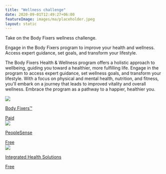 ```yaml
---
title: "Wellness challenge"
date: 2020-09-01T12:49:27+06:00
featureImage: images/ma/placeholder.jpeg
layout: static
---
```


Take on the Body Fixers wellness challenge.

Engage in the Body Fixers program to improve your health and wellness. Access expert guidance, set goals, and transform your lifestyle.

The Body Fixers Health & Wellness program offers a holistic approach to wellbeing, guiding you toward a healthier, more fulfilling life. Engage in the program to access expert guidance, set wellness goals, and transform your lifestyle. With a focus on physical and mental health, nutrition, and fitness, you'll embark on a journey that leads to improved vitality and overall wellness. Embrace the program as a pathway to a happier, healthier you.

<a class="ma-link" href="https://www.awin1.com/cread.php?awinmid=56635&awinaffid=1198638&ued=https%3A%2F%2Fmybodyfixers.com%2F"><div class="ma-card ma-card-Health"><div class="ma-icon"><img src ="/images/Icon-pound - health - opacity.svg"/></div><div class="ma-name"><p>Body Fixers™</p></div><div class="ma-paid-text"><span>Paid</span></div></div></a><a class="ma-link" href="https://www.peoplesense.com.au/news/article/21012021-240/what-are-the-benefits-of-a-tailored-exercise-program"><div class="ma-card ma-card-Health"><div class="ma-icon"><img src ="/images/Icon-check - health - opacity.svg"/></div><div class="ma-name"><p>PeopleSense</p></div><div class="ma-paid-text"><span>Free</span></div></div></a><a class="ma-link" href="https://www.ihsop.com/why-personalized-nutrition-fitness-are-important/"><div class="ma-card ma-card-Health"><div class="ma-icon"><img src ="/images/Icon-check - health - opacity.svg"/></div><div class="ma-name"><p>Integrated Health Solutions</p></div><div class="ma-paid-text"><span>Free</span></div></div></a>  

<br/><br/>






